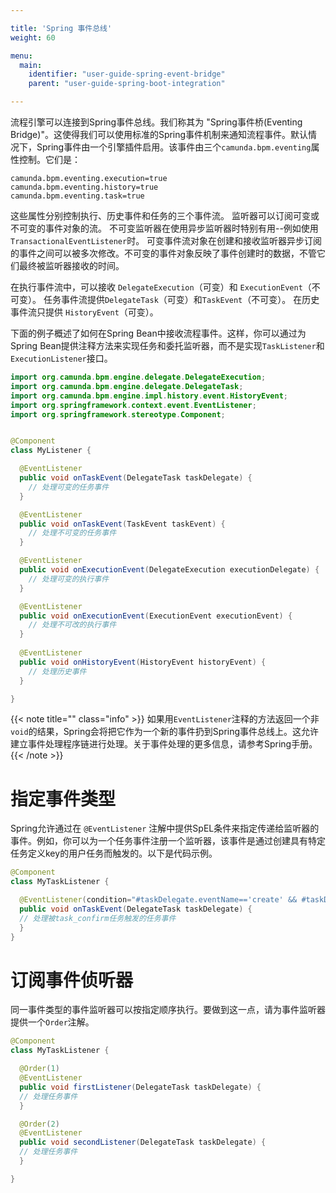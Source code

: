 ```yaml
---

title: 'Spring 事件总线'
weight: 60

menu:
  main:
    identifier: "user-guide-spring-event-bridge"
    parent: "user-guide-spring-boot-integration"

---
```



流程引擎可以连接到Spring事件总线。我们称其为 "Spring事件桥(Eventing Bridge)"。这使得我们可以使用标准的Spring事件机制来通知流程事件。默认情况下，Spring事件由一个引擎插件启用。该事件由三个`camunda.bpm.eventing`属性控制。它们是：

```
camunda.bpm.eventing.execution=true
camunda.bpm.eventing.history=true
camunda.bpm.eventing.task=true
```
这些属性分别控制执行、历史事件和任务的三个事件流。
监听器可以订阅可变或不可变的事件对象的流。
不可变监听器在使用异步监听器时特别有用--例如使用`TransactionalEventListener`时。
可变事件流对象在创建和接收监听器异步订阅的事件之间可以被多次修改。不可变的事件对象反映了事件创建时的数据，不管它们最终被监听器接收的时间。

在执行事件流中，可以接收 `DelegateExecution`（可变）和 `ExecutionEvent`（不可变）。
任务事件流提供`DelegateTask`（可变）和`TaskEvent`（不可变）。
在历史事件流只提供 `HistoryEvent`（可变）。

下面的例子概述了如何在Spring Bean中接收流程事件。这样，你可以通过为Spring Bean提供注释方法来实现任务和委托监听器，而不是实现`TaskListener`和`ExecutionListener`接口。

```java
import org.camunda.bpm.engine.delegate.DelegateExecution;
import org.camunda.bpm.engine.delegate.DelegateTask;
import org.camunda.bpm.engine.impl.history.event.HistoryEvent;
import org.springframework.context.event.EventListener;
import org.springframework.stereotype.Component;


@Component
class MyListener {

  @EventListener
  public void onTaskEvent(DelegateTask taskDelegate) {
    // 处理可变的任务事件
  }

  @EventListener
  public void onTaskEvent(TaskEvent taskEvent) {
    // 处理不可变的任务事件
  }

  @EventListener
  public void onExecutionEvent(DelegateExecution executionDelegate) {
    // 处理可变的执行事件
  }

  @EventListener
  public void onExecutionEvent(ExecutionEvent executionEvent) {
    // 处理不可改的执行事件
  }
  
  @EventListener
  public void onHistoryEvent(HistoryEvent historyEvent) {
    // 处理历史事件
  }

}
```

{{< note title="" class="info" >}}
  如果用`EventListener`注释的方法返回一个非`void`的结果，Spring会将把它作为一个新的事件扔到Spring事件总线上。这允许建立事件处理程序链进行处理。关于事件处理的更多信息，请参考Spring手册。
{{< /note >}}

# 指定事件类型

Spring允许通过在 `@EventListener` 注解中提供SpEL条件来指定传递给监听器的事件。例如，你可以为一个任务事件注册一个监听器，该事件是通过创建具有特定任务定义key的用户任务而触发的。以下是代码示例。

```java
@Component
class MyTaskListener {

  @EventListener(condition="#taskDelegate.eventName=='create' && #taskDelegate.taskDefinitionKey=='task_confirm'")
  public void onTaskEvent(DelegateTask taskDelegate) {
  // 处理被task_confirm任务触发的任务事件
  }
}
```

# 订阅事件侦听器

同一事件类型的事件监听器可以按指定顺序执行。要做到这一点，请为事件监听器提供一个`Order`注解。

```java
@Component
class MyTaskListener {

  @Order(1)
  @EventListener
  public void firstListener(DelegateTask taskDelegate) {
  // 处理任务事件
  }

  @Order(2)
  @EventListener
  public void secondListener(DelegateTask taskDelegate) {
  // 处理任务事件
  }

}
```

